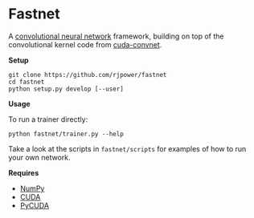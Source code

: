 Fastnet
=========
A [convolutional neural network](http://yann.lecun.com/exdb/lenet/) framework, building on 
top of the convolutional kernel code from [cuda-convnet](https://code.google.com/p/cuda-convnet/).


**Setup**

```
git clone https://github.com/rjpower/fastnet
cd fastnet
python setup.py develop [--user]
```

**Usage**

To run a trainer directly:

    python fastnet/trainer.py --help
    
Take a look at the scripts in `fastnet/scripts` for examples of how to run your own network.


**Requires**

  * [NumPy](http://www.numpy.org/)
  * [CUDA](http://www.nvidia.com/object/cuda_home_new.html)
  * [PyCUDA](http://documen.tician.de/pycuda/)
